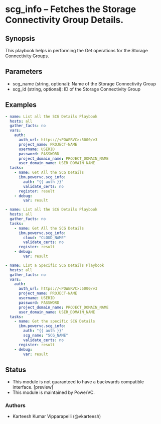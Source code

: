 # scg_info – Fetches the Storage Connectivity Group Details.

## Synopsis
This playbook helps in performing the Get operations for the Storage Connectivity Groups.

## Parameters
- scg_name (string, optional): Name of the Storage Connectivity Group
- scg_id (string, optional): ID of the Storage Connectivity Group

## Examples
```yaml
- name: List all the SCG Details Playbook
  hosts: all
  gather_facts: no
  vars:
    auth:
      auth_url: https://<POWERVC>:5000/v3
      project_name: PROJECT-NAME
      username: USERID
      password: PASSWORD
      project_domain_name: PROJECT_DOMAIN_NAME
      user_domain_name: USER_DOMAIN_NAME
  tasks:
    - name: Get All the SCG Details
      ibm.powervc.scg_info:
        auth: "{{ auth }}"
        validate_certs: no
      register: result
    - debug:
        var: result
```

```yaml
- name: List all the SCG Details Playbook
  hosts: all
  gather_facts: no
  tasks:
    - name: Get All the SCG Details
      ibm.powervc.scg_info:
        cloud: "CLOUD_NAME"
        validate_certs: no
      register: result
    - debug:
        var: result
```

```yaml
- name: List a Specific SCG Details Playbook
  hosts: all
  gather_facts: no
  vars:
    auth:
      auth_url: https://<POWERVC>:5000/v3
      project_name: PROJECT-NAME
      username: USERID
      password: PASSWORD
      project_domain_name: PROJECT_DOMAIN_NAME
      user_domain_name: USER_DOMAIN_NAME
  tasks:
    - name: Get the specific SCG Details
      ibm.powervc.scg_info:
        auth: "{{ auth }}"
        scg_name: "SCG_NAME"
        validate_certs: no
      register: result
    - debug:
        var: result
```

## Status
- This module is not guaranteed to have a backwards compatible interface. [preview]
- This module is maintained by PowerVC.

### Authors
- Karteesh Kumar Vipparapelli (@vkarteesh)